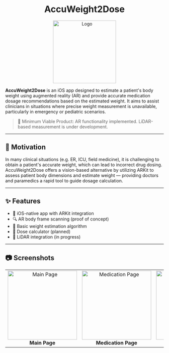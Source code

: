 <h1 align="center">AccuWeight2Dose</h1>
<p align="center">
  <img width="200" height="200" alt="Logo" src="https://github.com/user-attachments/assets/3d33c193-9016-4e45-b008-31d705e8ddfa" />
</p>


**AccuWeight2Dose** is an iOS app designed to estimate a patient's body weight using augmented reality (AR) and provide accurate medication dosage recommendations based on the estimated weight. It aims to assist clinicians in situations where precise weight measurement is unavailable, particularly in emergency or pediatric scenarios.

> 🚧 Minimum Viable Product: AR functionality implemented. LiDAR-based measurement is under development.

---

## 🧠 Motivation

In many clinical situations (e.g. ER, ICU, field medicine), it is challenging to obtain a patient's accurate weight, which can lead to incorrect drug dosing. AccuWeight2Dose offers a vision-based alternative by utilizing ARKit to assess patient body dimensions and estimate weight — providing doctors and paramedics a rapid tool to guide dosage calculation.

---

## ✨ Features

- 📱 iOS-native app with ARKit integration
- 🔍 AR body frame scanning (proof of concept)
- 🧮 Basic weight estimation algorithm
- 💊 Dose calculator (planned)
- 📏 LiDAR integration (in progress)

---

## 📷 Screenshots

<table align="center">
  <tr>
    <td align="center">
      <img src="https://github.com/user-attachments/assets/8e4cf469-9e79-4e01-b043-b6407fbe7451" alt="Main Page" width="220"/>
      <br/>
      <b>Main Page</b>
    </td>
    <td align="center">
      <img src="https://github.com/user-attachments/assets/06e8ed1e-3d97-4b0f-b405-27a25675f8d6" alt="Medication Page" width="220"/>
      <br/>
      <b>Medication Page</b>
    </td>
    <td align="center">
      <img src="https://github.com/user-attachments/assets/7a210bfc-2dd7-4077-900d-f0c195caaec2" alt="AR Function" width="220"/>
      <br/>
      <b>AR Function</b>
    </td>
    <td align="center">
      <img src="https://github.com/user-attachments/assets/b0c042bc-9b7b-4f3d-820b-468dfd78af05" alt="LiDAR Function" width="220"/>
      <br/>
      <b>LiDAR Function</b>
    </td>
  </tr>
</table>

